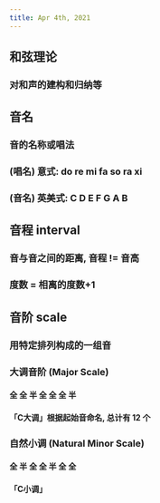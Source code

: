 ```yaml
---
title: Apr 4th, 2021
---
```


## 和弦理论
### 对和声的建构和归纳等
## 音名
### 音的名称或唱法
### (唱名) 意式: do re mi fa so ra xi
### (音名) 英美式: C D E F G A B
## 音程 interval
### 音与音之间的距离, 音程 != 音高
### 度数 = 相离的度数+1
## 音阶 scale
### 用特定排列构成的一组音
### 大调音阶 (Major Scale)
#### 全 全 半 全 全 全 半
#### 「C大调」根据起始音命名, 总计有 12 个
### 自然小调 (Natural Minor Scale)
#### 全 半 全 全 半 全 全
#### 「C小调」
